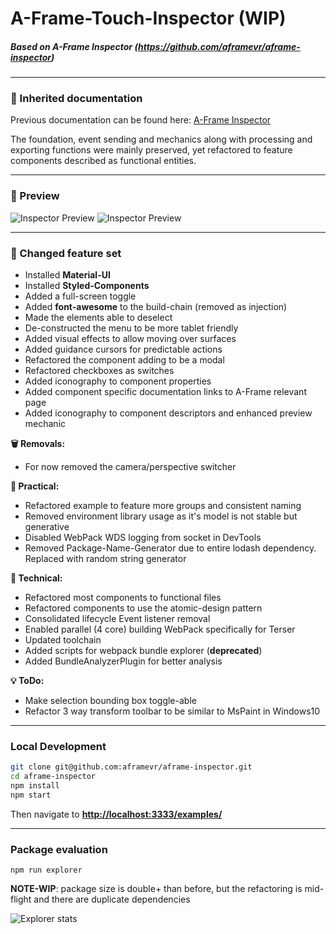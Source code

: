 # A-Frame-Touch-Inspector (WIP)
##### Based on A-Frame Inspector (https://github.com/aframevr/aframe-inspector)

---

### 📝 Inherited documentation

Previous documentation can be found here: [A-Frame Inspector](https://github.com/aframevr/aframe-inspector/blob/master/README.md)

The foundation, event sending and mechanics along with processing and exporting functions were mainly preserved, yet refactored to feature components described as functional entities.

---

### 👀 Preview
![Inspector Preview](https://raw.githubusercontent.com/rand0mC0d3r/aframe-touch-inspector/main/images/configuration.png)
![Inspector Preview](https://github.com/rand0mC0d3r/aframe-touch-inspector/blob/main/images/scenegraph.png?raw=true)

---

### 🔨 Changed feature set

- Installed **Material-UI**
- Installed **Styled-Components**
- Added a full-screen toggle
- Added **font-awesome** to the build-chain (removed as injection)
- Made the elements able to deselect
- De-constructed the menu to be more tablet friendly
- Added visual effects to allow moving over surfaces
- Added guidance cursors for predictable actions
- Refactored the component adding to be a modal
- Refactored checkboxes as switches
- Added iconography to component properties
- Added component specific documentation links to A-Frame relevant page
- Added iconography to component descriptors and enhanced preview mechanic

**🗑️ Removals:**
- For now removed the camera/perspective switcher

**🔧 Practical:**
- Refactored example to feature more groups and consistent naming
- Removed environment library usage as it's model is not stable but generative
- Disabled WebPack WDS logging from socket in DevTools
- Removed Package-Name-Generator due to entire lodash dependency. Replaced with random string generator

**📐 Technical:**
- Refactored most components to functional files
- Refactored components to use the atomic-design pattern
- Consolidated lifecycle Event listener removal
- Enabled parallel (4 core) building WebPack specifically for Terser
- Updated toolchain
- Added scripts for webpack bundle explorer (**deprecated**)
- Added BundleAnalyzerPlugin for better analysis


**💡 ToDo:**
- Make selection bounding box toggle-able
- Refactor 3 way transform toolbar to be similar to MsPaint in Windows10

---

### Local Development

```bash
git clone git@github.com:aframevr/aframe-inspector.git
cd aframe-inspector
npm install
npm start
```

Then navigate to __[http://localhost:3333/examples/](http://localhost:3333/examples/)__

[travis-image]: https://img.shields.io/travis/aframevr/aframe-inspector.svg?style=flat-square
[travis-url]: https://travis-ci.org/aframevr/aframe-inspector

---

### Package evaluation

```
npm run explorer
```

**NOTE-WIP**: package size is double+ than before, but the refactoring is mid-flight and there are duplicate dependencies

![Explorer stats](https://github.com/rand0mC0d3r/aframe-touch-inspector/blob/main/images/explorer.png?raw=true)